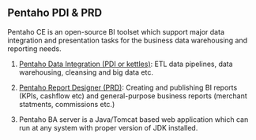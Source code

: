 ## Pentaho PDI & PRD ##

Pentaho CE is an open-source BI toolset which support major data integration and
presentation tasks for the business data warehousing and reporting needs.

1. [Pentaho Data Integration (PDI or kettles)](pdi_info.md):
 ETL data pipelines, data warehousing, cleansing and big data etc. 

2. [Pentaho Report Designer (PRD)](prd_info.md):
 Creating and publishing BI reports (KPIs, cashflow etc) and general-purpose business reports 
 (merchant statments, commissions etc.)

3. Pentaho BA server is a Java/Tomcat based web application which can run at any
system with proper version of JDK installed. 

